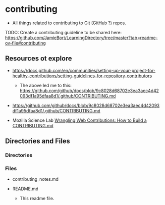 # contributing

- All things related to contributing to Git (GitHub ?) repos.

TODO: Create a contributing guideline to be shared here:
https://github.com/JamieBort/LearningDirectory/tree/master?tab=readme-ov-file#contributing

## Resources ot explore

- https://docs.github.com/en/communities/setting-up-your-project-for-healthy-contributions/setting-guidelines-for-repository-contributors

  - The above led me to this: https://github.com/github/docs/blob/9c8028d68702e3ea3aec4d42093df1a95dfaa8d1/.github/CONTRIBUTING.md

- https://github.com/github/docs/blob/9c8028d68702e3ea3aec4d42093df1a95dfaa8d1/.github/CONTRIBUTING.md

- Mozilla Science Lab [Wrangling Web Contributions: How to Build a CONTRIBUTING.md](https://mozillascience.github.io/working-open-workshop/contributing/)

## Directories and Files

### Directories

### Files

- contributing_notes.md

- README.md

  - This readme file.
